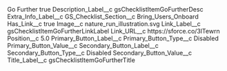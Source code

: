 <?xml version="1.0" encoding="UTF-8"?>
<CustomMetadata xmlns="http://soap.sforce.com/2006/04/metadata" xmlns:xsi="http://www.w3.org/2001/XMLSchema-instance" xmlns:xsd="http://www.w3.org/2001/XMLSchema">
    <label>Go Further</label>
    <protected>true</protected>
    <values>
        <field>Description_Label__c</field>
        <value xsi:type="xsd:string">gsChecklistItemGoFurtherDesc</value>
    </values>
    <values>
        <field>Extra_Info_Label__c</field>
        <value xsi:nil="true"/>
    </values>
    <values>
        <field>GS_Checklist_Section__c</field>
        <value xsi:type="xsd:string">Bring_Users_Onboard</value>
    </values>
    <values>
        <field>Has_Link__c</field>
        <value xsi:type="xsd:boolean">true</value>
    </values>
    <values>
        <field>Image__c</field>
        <value xsi:type="xsd:string">nature_run_illustration.svg</value>
    </values>
    <values>
        <field>Link_Label__c</field>
        <value xsi:type="xsd:string">gsChecklistItemGoFurtherLinkLabel</value>
    </values>
    <values>
        <field>Link_URL__c</field>
         <value xsi:type="xsd:string">https://sforce.co/3lTewrn</value>
    </values>
    <values>
        <field>Position__c</field>
        <value xsi:type="xsd:double">5.0</value>
    </values>
    <values>
        <field>Primary_Button_Label__c</field>
        <value xsi:nil="true"/>
    </values>
    <values>
        <field>Primary_Button_Type__c</field>
        <value xsi:type="xsd:string">Disabled</value>
    </values>
    <values>
        <field>Primary_Button_Value__c</field>
        <value xsi:nil="true"/>
    </values>
    <values>
        <field>Secondary_Button_Label__c</field>
        <value xsi:nil="true"/>
    </values>
    <values>
        <field>Secondary_Button_Type__c</field>
        <value xsi:type="xsd:string">Disabled</value>
    </values>
    <values>
        <field>Secondary_Button_Value__c</field>
        <value xsi:nil="true"/>
    </values>
    <values>
        <field>Title_Label__c</field>
        <value xsi:type="xsd:string">gsChecklistItemGoFurtherTitle</value>
    </values>
</CustomMetadata>
